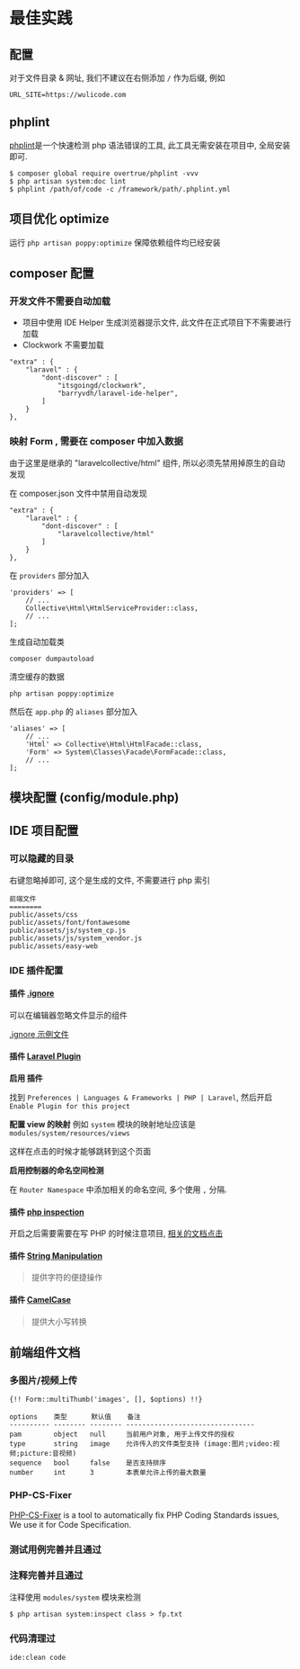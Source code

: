 # 最佳实践

## 配置

对于文件目录 & 网址, 我们不建议在右侧添加 `/` 作为后缀, 例如

```
URL_SITE=https://wulicode.com
```

## phplint

[phplint](https://github.com/overtrue/phplint)是一个快速检测 php 语法错误的工具,
此工具无需安装在项目中, 全局安装即可.

```
$ composer global require overtrue/phplint -vvv
$ php artisan system:doc lint
$ phplint /path/of/code -c /framework/path/.phplint.yml
```

## 项目优化 optimize

运行 `php artisan poppy:optimize` 保障依赖组件均已经安装

## composer 配置

### 开发文件不需要自动加载

-   项目中使用 IDE Helper 生成浏览器提示文件,
    此文件在正式项目下不需要进行加载
-   Clockwork 不需要加载

```
"extra" : {
    "laravel" : {
        "dont-discover" : [
            "itsgoingd/clockwork",
            "barryvdh/laravel-ide-helper",
        ]
    }
},
```

### 映射 Form , 需要在 composer 中加入数据

由于这里是继承的 "laravelcollective/html" 组件,
所以必须先禁用掉原生的自动发现

在 composer.json 文件中禁用自动发现

```
"extra" : {
    "laravel" : {
        "dont-discover" : [
            "laravelcollective/html"
        ]
    }
},
```

在 `providers` 部分加入

```
'providers' => [
    // ...
    Collective\Html\HtmlServiceProvider::class,
    // ...
];
```

生成自动加载类

```
composer dumpautoload
```

清空缓存的数据

```
php artisan poppy:optimize
```

然后在 `app.php` 的 `aliases` 部分加入

```
'aliases' => [
    // ...
    'Html' => Collective\Html\HtmlFacade::class,
    'Form' => System\Classes\Facade\FormFacade::class,
    // ...
];
```

## 模块配置 (config/module.php)


## IDE 项目配置

### 可以隐藏的目录

右键忽略掉即可, 这个是生成的文件, 不需要进行 php 索引

```
前端文件
========
public/assets/css
public/assets/font/fontawesome
public/assets/js/system_cp.js
public/assets/js/system_vendor.js
public/assets/easy-web
```

### IDE 插件配置

#### 插件 [.ignore](https://plugins.jetbrains.com/plugin/7495--ignore)

可以在编辑器忽略文件显示的组件

[.ignore 示例文件](https://gist.github.com/imvkmark/15198641b214b35916cf54414516caf0)

#### 插件 [Laravel Plugin](https://plugins.jetbrains.com/plugin/7532-laravel-plugin)

**启用 插件**

找到 `Preferences | Languages & Frameworks | PHP | Laravel`, 然后开启 `Enable Plugin for this project`

**配置 view 的映射**
例如 `system` 模块的映射地址应该是 `modules/system/resources/views`

这样在点击的时候才能够跳转到这个页面

**启用控制器的命名空间检测**

在 `Router Namespace` 中添加相关的命名空间, 多个使用 `,` 分隔.

#### 插件 [php inspection](https://plugins.jetbrains.com/plugin/7622-php-inspections-ea-extended-)

开启之后需要需要在写 PHP 的时候注意项目, [相关的文档点击](https://github.com/kalessil/phpinspectionsea/tree/master/docs)

#### 插件 [String Manipulation](https://plugins.jetbrains.com/plugin/2162-string-manipulation)

> 提供字符的便捷操作

#### 插件 [CamelCase](https://plugins.jetbrains.com/plugin/7160-camelcase)

> 提供大小写转换

## 前端组件文档

### 多图片/视频上传

```
{!! Form::multiThumb('images', [], $options) !!}

options    类型      默认值    备注
---------- -------- -------- --------------------------------
pam        object   null     当前用户对象, 用于上传文件的授权
type       string   image    允许传入的文件类型支持 (image:图片;video:视频;picture:音视频)
sequence   bool     false    是否支持排序
number     int      3        本表单允许上传的最大数量
```

### PHP-CS-Fixer

[PHP-CS-Fixer](https://github.com/FriendsOfPHP/PHP-CS-Fixer) is a tool to automatically fix PHP Coding Standards issues, We use it for Code Specification.

### 测试用例完善并且通过

### 注释完善并且通过

注释使用 `modules/system` 模块来检测

```
$ php artisan system:inspect class > fp.txt
```

### 代码清理过

```
ide:clean code
```
